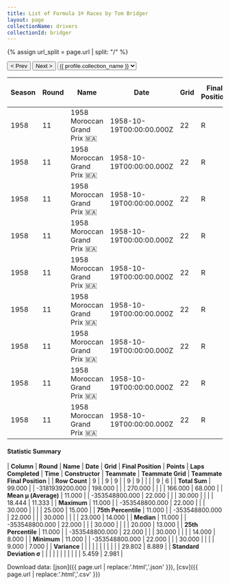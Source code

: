 ```yaml
---
title: List of Formula 1® Races by Tom Bridger
layout: page
collectionName: drivers
collectionId: bridger
---
```


{% assign url_split = page.url | split: "/" %}
<div id="collection-navigation">
<button onclick="selector.options[selector.selectedIndex-1].value && (window.location = selector.options[selector.selectedIndex-1].value);">&lt; Prev</button>
<button onclick="selector.options[selector.selectedIndex+1].value && (window.location = selector.options[selector.selectedIndex+1].value);">Next &gt;</button>
<select id="selector" onchange="this.options[this.selectedIndex].value && (window.location = this.options[this.selectedIndex].value);">
  {% for collectionId in site.data[page.collectionName].refs %}
    {% if collectionId == page.collectionId %}
      {% assign selected = "selected" %}
    {% else %}
      {% assign selected = "" %}
    {% endif %}
    {% assign profile = site.data[page.collectionName][collectionId].profile %}
    <option value="/f1/{{ page.collectionName }}/{{ collectionId }}/{{ url_split[4] }}" {{ selected }}>{{ profile.collection_name }}</option>
  {% endfor %}
</select>
</div>

| Season | Round | Name | Date | Grid | Final Position | Points | Laps Completed | Time | Constructor | Teammate | Teammate Grid | Teammate Final Position |
|--|--|--|--|--|--|--|--|--|--|--|--|--|
| 1958 | 11 | 1958 Moroccan Grand Prix 🇲🇦 | 1958-10-19T00:00:00.000Z | 22 | R | 0.0 | 30 |   | Cooper 🇬🇧 | [Roy Salvadori 🇬🇧](/f1/drivers/salvadori) | 14 | 7 |
| 1958 | 11 | 1958 Moroccan Grand Prix 🇲🇦 | 1958-10-19T00:00:00.000Z | 22 | R | 0.0 | 30 |   | Cooper 🇬🇧 | [Jack Fairman 🇬🇧](/f1/drivers/fairman) | 11 | 8 |
| 1958 | 11 | 1958 Moroccan Grand Prix 🇲🇦 | 1958-10-19T00:00:00.000Z | 22 | R | 0.0 | 30 |   | Cooper 🇬🇧 | [Jack Brabham 🇦🇺](/f1/drivers/jack_brabham) | 19 | 11 |
| 1958 | 11 | 1958 Moroccan Grand Prix 🇲🇦 | 1958-10-19T00:00:00.000Z | 22 | R | 0.0 | 30 |   | Cooper 🇬🇧 | [Bruce McLaren 🇳🇿](/f1/drivers/mclaren) | 21 | 13 |
| 1958 | 11 | 1958 Moroccan Grand Prix 🇲🇦 | 1958-10-19T00:00:00.000Z | 22 | R | 0.0 | 30 |   | Cooper 🇬🇧 | [Robert La Caze 🇫🇷](/f1/drivers/la_caze) | 23 | 14 |
| 1958 | 11 | 1958 Moroccan Grand Prix 🇲🇦 | 1958-10-19T00:00:00.000Z | 22 | R | 0.0 | 30 |   | Cooper 🇬🇧 | [André Guelfi 🇫🇷](/f1/drivers/guelfi) | 25 | 15 |
| 1958 | 11 | 1958 Moroccan Grand Prix 🇲🇦 | 1958-10-19T00:00:00.000Z | 22 | R | 0.0 | 30 |   | Cooper 🇬🇧 | [François Picard 🇫🇷](/f1/drivers/picard) | 24 | R |
| 1958 | 11 | 1958 Moroccan Grand Prix 🇲🇦 | 1958-10-19T00:00:00.000Z | 22 | R | 0.0 | 30 |   | Cooper 🇬🇧 | [Wolfgang Seidel 🇩🇪](/f1/drivers/seidel) | 20 | R |
| 1958 | 11 | 1958 Moroccan Grand Prix 🇲🇦 | 1958-10-19T00:00:00.000Z | 22 | R | 0.0 | 30 |   | Cooper 🇬🇧 | [Maurice Trintignant 🇫🇷](/f1/drivers/trintignant) | 9 | R |

#### Statistic Summary

| **Column** | **Round** | **Name** | **Date** | **Grid** | **Final Position** | **Points** | **Laps Completed** | **Time** | **Constructor** | **Teammate** | **Teammate Grid** | **Teammate Final Position** |
| **Row Count** | 9 |  | 9 | 9 |  | 9 | 9 |  |  |  | 9 | 6 |
| **Total Sum** | 99.000 |  | -3181939200.000 | 198.000 |  |  | 270.000 |  |  |  | 166.000 | 68.000 |
| **Mean μ (Average)** | 11.000 |  | -353548800.000 | 22.000 |  |  | 30.000 |  |  |  | 18.444 | 11.333 |
| **Maximum** | 11.000 |  | -353548800.000 | 22.000 |  |  | 30.000 |  |  |  | 25.000 | 15.000 |
| **75th Percentile** | 11.000 |  | -353548800.000 | 22.000 |  |  | 30.000 |  |  |  | 23.000 | 14.000 |
| **Median** | 11.000 |  | -353548800.000 | 22.000 |  |  | 30.000 |  |  |  | 20.000 | 13.000 |
| **25th Percentile** | 11.000 |  | -353548800.000 | 22.000 |  |  | 30.000 |  |  |  | 14.000 | 8.000 |
| **Minimum** | 11.000 |  | -353548800.000 | 22.000 |  |  | 30.000 |  |  |  | 9.000 | 7.000 |
| **Variance** |  |  |  |  |  |  |  |  |  |  | 29.802 | 8.889 |
| **Standard Deviation σ** |  |  |  |  |  |  |  |  |  |  | 5.459 | 2.981 |

Download data: [json]({{ page.url | replace:'.html','.json' }}), [csv]({{ page.url | replace:'.html','.csv' }})
